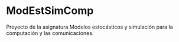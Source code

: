 ModEstSimComp
=============

Proyecto de la asignatura Modelos estocásticos y simulación para la computación y las comunicaciones.
